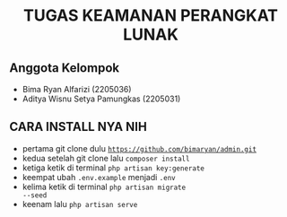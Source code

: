 <h1 align="center">TUGAS KEAMANAN PERANGKAT LUNAK</h1>

## Anggota Kelompok
- Bima Ryan Alfarizi (2205036)
- Aditya Wisnu Setya Pamungkas (2205031)

## CARA INSTALL NYA NIH
- pertama git clone dulu <code>https://github.com/bimaryan/admin.git</code>
- kedua setelah git clone lalu <code>composer install</code>
- ketiga ketik di terminal <code>php artisan key:generate</code>
- keempat ubah <code>.env.example</code> menjadi <code>.env</code>
- kelima ketik di terminal <code>php artisan migrate --seed</code>
- keenam lalu <code>php artisan serve</code>